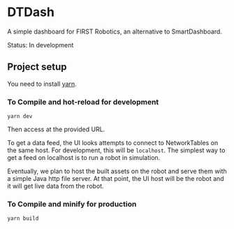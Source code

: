 # DTDash

A simple dashboard for FIRST Robotics, an alternative to SmartDashboard.

Status: In development


## Project setup

You need to install [yarn](https://yarnpkg.com/).

### To Compile and hot-reload for development

```
yarn dev
```
Then access at the provided URL.

To get a data feed, the UI looks attempts to connect to NetworkTables on the same host.
For development, this will be `localhost`. The simplest way to get a feed on localhost
is to run a robot in simulation.

Eventually, we plan to host the built assets on the robot and serve them with a simple
Java http file server. At that point, the UI host will be the robot and it will get
live data from the robot.


### To Compile and minify for production

```
yarn build
```
